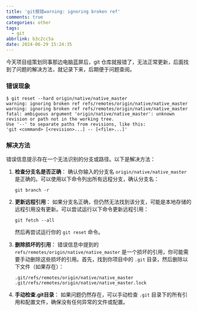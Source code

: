 ```yaml
---
title: 'git报错warning: ignoring broken ref'
comments: true
categories: other
tags:
  - git
abbrlink: b3c2cc5a
date: 2024-06-29 15:24:35
---
```


今天项目组策划同事那边电脑蓝屏后，git 仓库就报错了，无法正常更新，后面找到了问题的解决方法，就记录下来，后期便于问题查阅。
<!--more-->

### 错误现象

```shell
$ git reset --hard origin/native/native_master
warning: ignoring broken ref refs/remotes/origin/native/native_master
warning: ignoring broken ref refs/remotes/origin/native/native_master
fatal: ambiguous argument 'origin/native/native_master': unknown revision or path not in the working tree.
Use '--' to separate paths from revisions, like this:
'git <command> [<revision>...] -- [<file>...]'
```

### 解决方法

错误信息提示存在一个无法识别的分支或路径。以下是解决方法：

1. **检查分支名是否正确**：
   确认你输入的分支名 `origin/native/native_master` 是正确的。可以使用以下命令列出所有远程分支，确认分支名：
   ```shell
   git branch -r
   ```

2. **更新远程引用**：
   如果分支名正确，但仍然无法找到该分支，可能是本地存储的远程引用没有更新。可以尝试运行以下命令更新远程引用：
   
   ```shell
   git fetch --all
   ```
   然后再尝试运行你的 `git reset` 命令。
   
3. **删除损坏的引用**：
   错误信息中提到的 `refs/remotes/origin/native/native_master` 是一个损坏的引用，你可能需要手动删除这些损坏的引用。首先，找到你项目中的 `.git` 目录，然后删除以下文件（如果存在）：
   
   ```shell
   .git/refs/remotes/origin/native/native_master
   .git/refs/remotes/origin/native/native_master.lock
   ```
   
4. **手动检查.git目录**：
   如果问题仍然存在，可以手动检查 `.git` 目录下的所有引用和配置文件，确保没有任何异常的文件或配置。
